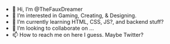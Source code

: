 - 👋 Hi, I’m @TheFauxDreamer
- 👀 I’m interested in Gaming, Creating, & Designing.
- 🌱 I’m currently learning HTML, CSS, JS?, and backend stuff?
- 💞️ I’m looking to collaborate on ...
- 📫 How to reach me on here I guess. Maybe Twitter?

<!---
TheFauxDreamer/TheFauxDreamer is a ✨ special ✨ repository because its `README.md` (this file) appears on your GitHub profile.
You can click the Preview link to take a look at your changes.
--->
